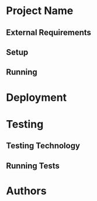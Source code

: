 # Project Name

## External Requirements

## Setup

## Running

# Deployment

# Testing

## Testing Technology

## Running Tests

# Authors